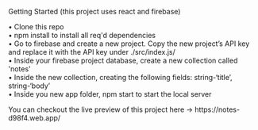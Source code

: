 Getting Started
(this project uses react and firebase)

•	Clone this repo </br>
•	npm install to install all req'd dependencies </br>
•	Go to firebase and create a new project. Copy the new project’s API key and replace it with the API key under ./src/index.js/ </br>
•	Inside your firebase project database, create a new collection called 'notes' </br>
•	Inside the new collection, creating the following fields: string-‘title’, string-‘body’ </br>
•	Inside you new app folder, npm start to start the local server 
<p></p>
You can checkout the live preview of this project here -> https://notes-d98f4.web.app/
